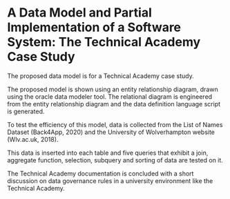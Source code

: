 # A Data Model and Partial Implementation of a Software System: The Technical Academy Case Study

The proposed data model is for a Technical Academy case study. 

The proposed model is shown using an entity relationship diagram, drawn using the oracle data modeler tool. The relational diagram is engineered from the entity relationship diagram and the data definition language script is generated. 

To test the efficiency of this model, data is collected from the List of Names Dataset (Back4App, 2020) and the University of Wolverhampton website (Wlv.ac.uk, 2018). 

This data is inserted into each table and five queries that exhibit a join, aggregate function, selection, subquery and sorting of data are tested on it. 

The Technical Academy documentation is concluded with a short discussion on data governance rules in a university environment like the Technical Academy.
